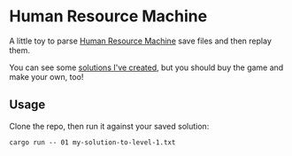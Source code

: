 # Human Resource Machine

A little toy to parse [Human Resource Machine][hrm] save files and
then replay them.

You can see some [solutions I've created][my-solutions], but you
should buy the game and make your own, too!

## Usage

Clone the repo, then run it against your saved solution:

```
cargo run -- 01 my-solution-to-level-1.txt
```

[hrm]: http://tomorrowcorporation.com/humanresourcemachine
[my-solutions]: https://github.com/shepmaster/hrm-solutions
